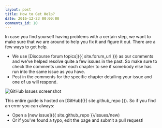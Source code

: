 ```yaml
---
layout: post
title: How to Get Help?
date: 2016-12-23 00:00:00
comments_id: 10
---
```


In case you find yourself having problems with a certain step, we want to make sure that we are around to help you fix it and figure it out. There are a few ways to get help.

- We use [Discourse forum topics]({{ site.forum_url }}) as our comments and we've helped resolve quite a few issues in the past. So make sure to check the comments under each chapter to see if somebody else has run into the same issue as you have.
- Post in the comments for the specific chapter detailing your issue and one of us will respond.

![GitHub Issues screenshot](/assets/github-issues.png)

This entire guide is hosted on [GitHub]({{ site.github_repo }}). So if you find an error you can always:

- Open a [new issue]({{ site.github_repo }}/issues/new)
- Or if you've found a typo, edit the page and submit a pull request!
